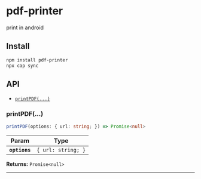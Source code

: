 # pdf-printer

print in android

## Install

```bash
npm install pdf-printer
npx cap sync
```

## API

<docgen-index>

* [`printPDF(...)`](#printpdf)

</docgen-index>

<docgen-api>
<!--Update the source file JSDoc comments and rerun docgen to update the docs below-->

### printPDF(...)

```typescript
printPDF(options: { url: string; }) => Promise<null>
```

| Param         | Type                          |
| ------------- | ----------------------------- |
| **`options`** | <code>{ url: string; }</code> |

**Returns:** <code>Promise&lt;null&gt;</code>

--------------------

</docgen-api>
